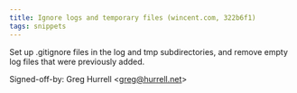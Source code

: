 ```yaml
---
title: Ignore logs and temporary files (wincent.com, 322b6f1)
tags: snippets
---
```


Set up .gitignore files in the log and tmp subdirectories, and remove empty log files that were previously added.

Signed-off-by: Greg Hurrell &lt;greg@hurrell.net&gt;
